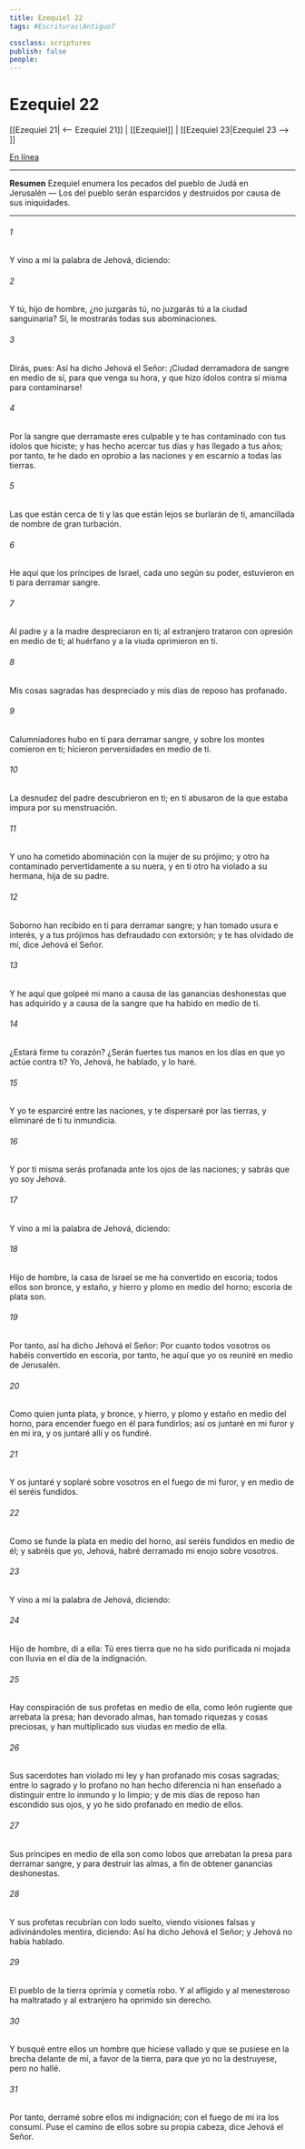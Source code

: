 ```yaml
---
title: Ezequiel 22
tags: #Escrituras\AntiguoT

cssclass: scriptures
publish: false
people:
---
```


# Ezequiel 22
[[Ezequiel 21| <-- Ezequiel 21]] | [[Ezequiel]] | [[Ezequiel 23|Ezequiel 23 --> ]]

[En línea](https://churchofjesuschrist.org/study/scriptures/ot/ezek/22?lang=spa)

---
__Resumen__
Ezequiel enumera los pecados del pueblo de Judá en Jerusalén — Los del pueblo serán esparcidos y destruidos por causa de sus iniquidades.

---
###### 1 
Y vino a mí la palabra de Jehová, diciendo:

###### 2 
Y tú, hijo de hombre, ¿no juzgarás tú, no juzgarás tú a la ciudad sanguinaria? Sí, le mostrarás todas sus abominaciones.

###### 3 
Dirás, pues: Así ha dicho Jehová el Señor: ¡Ciudad derramadora de sangre en medio de sí, para que venga su hora, y que hizo ídolos contra sí misma para contaminarse!

###### 4 
Por la sangre que derramaste eres culpable y te has contaminado con tus ídolos que hiciste; y has hecho acercar tus días y has llegado a tus años; por tanto, te he dado en oprobio a las naciones y en escarnio a todas las tierras.

###### 5 
Las que están cerca de ti y las que están lejos se burlarán de ti, amancillada de nombre  de gran turbación.

###### 6 
He aquí que los príncipes de Israel, cada uno según su poder, estuvieron en ti para derramar sangre.

###### 7 
Al padre y a la madre despreciaron en ti; al extranjero trataron con opresión en medio de ti; al huérfano y a la viuda oprimieron en ti.

###### 8 
Mis cosas sagradas has despreciado y mis días de reposo has profanado.

###### 9 
Calumniadores hubo en ti para derramar sangre, y sobre los montes comieron en ti; hicieron perversidades en medio de ti.

###### 10 
La desnudez del padre descubrieron en ti; en ti abusaron de la que estaba impura por su menstruación.

###### 11 
Y uno ha cometido abominación con la mujer de su prójimo; y otro ha contaminado pervertidamente a su nuera, y en ti otro ha violado a su hermana, hija de su padre.

###### 12 
Soborno han recibido en ti para derramar sangre; y han tomado usura e interés, y a tus prójimos has defraudado con extorsión; y te has olvidado de mí, dice Jehová el Señor.

###### 13 
Y he aquí que golpeé mi mano a causa de las ganancias deshonestas que has adquirido y a causa de la sangre que ha habido en medio de ti.

###### 14 
¿Estará firme tu corazón? ¿Serán fuertes tus manos en los días en que yo actúe contra ti? Yo, Jehová, he hablado, y lo haré.

###### 15 
Y yo te esparciré entre las naciones, y te dispersaré por las tierras, y eliminaré de ti tu inmundicia.

###### 16 
Y por ti misma serás profanada ante los ojos de las naciones; y sabrás que yo soy Jehová.

###### 17 
Y vino a mí la palabra de Jehová, diciendo:

###### 18 
Hijo de hombre, la casa de Israel se me ha convertido en escoria; todos ellos son bronce, y estaño, y hierro y plomo en medio del horno; escoria de plata son.

###### 19 
Por tanto, así ha dicho Jehová el Señor: Por cuanto todos vosotros os habéis convertido en escoria, por tanto, he aquí que yo os reuniré en medio de Jerusalén.

###### 20 
Como quien junta plata, y bronce, y hierro, y plomo y estaño en medio del horno, para encender fuego en él para fundirlos; así os juntaré en mi furor y en mi ira, y os juntaré allí y os fundiré.

###### 21 
Y os juntaré y soplaré sobre vosotros en el fuego de mi furor, y en medio de él seréis fundidos.

###### 22 
Como se funde la plata en medio del horno, así seréis fundidos en medio de él; y sabréis que yo, Jehová, habré derramado mi enojo sobre vosotros.

###### 23 
Y vino a mí la palabra de Jehová, diciendo:

###### 24 
Hijo de hombre, di a ella: Tú eres tierra que no ha sido purificada ni mojada con lluvia en el día de la indignación.

###### 25 
Hay conspiración de sus profetas en medio de ella, como león rugiente que arrebata la presa; han devorado almas, han tomado riquezas y cosas preciosas, y han multiplicado sus viudas en medio de ella.

###### 26 
Sus sacerdotes han violado mi ley y han profanado mis cosas sagradas; entre lo sagrado y lo profano no han hecho diferencia ni han enseñado a distinguir entre lo inmundo y lo limpio; y de mis días de reposo han escondido sus ojos, y yo he sido profanado en medio de ellos.

###### 27 
Sus príncipes en medio de ella son como lobos que arrebatan la presa para derramar sangre, y para destruir las almas, a fin de obtener ganancias deshonestas.

###### 28 
Y sus profetas recubrían con lodo suelto, viendo visiones falsas y adivinándoles mentira, diciendo: Así ha dicho Jehová el Señor; y Jehová no había hablado.

###### 29 
El pueblo de la tierra oprimía y cometía robo. Y al afligido y al menesteroso ha maltratado y al extranjero ha oprimido sin derecho.

###### 30 
Y busqué entre ellos un hombre que hiciese vallado y que se pusiese en la brecha delante de mí, a favor de la tierra, para que yo no la destruyese, pero no  hallé.

###### 31 
Por tanto, derramé sobre ellos mi indignación; con el fuego de mi ira los consumí. Puse el camino de ellos sobre su propia cabeza, dice Jehová el Señor.

